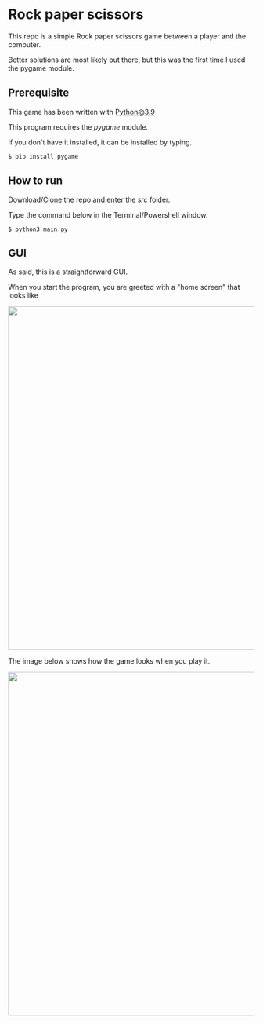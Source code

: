 # Rock paper scissors

This repo is a simple Rock paper scissors game between a player and the computer.

Better solutions are most likely out there, but this was the first time I used the pygame module.

## Prerequisite

This game has been written with Python@3.9

This program requires the _pygame_ module.

If you don't have it installed, it can be installed by typing.

```
$ pip install pygame
```

## How to run

Download/Clone the repo and enter the *src* folder.

Type the command below in the Terminal/Powershell window.

```
$ python3 main.py
```

## GUI

As said, this is a straightforward GUI.

When you start the program, you are greeted with a "home screen" that looks like

<img src="https://github.com/Hvaheterdu/rock-paper-scissor/blob/main/resources/images/home_screen.png" width="700" alt="">

The image below shows how the game looks when you play it.

<img src="https://github.com/Hvaheterdu/rock-paper-scissor/blob/main/resources/images/game_screen.png" width="700" alt="">
